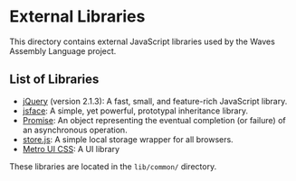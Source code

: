 # External Libraries

This directory contains external JavaScript libraries used by the Waves Assembly Language project.

## List of Libraries

*   [jQuery](https://jquery.com/) (version 2.1.3): A fast, small, and feature-rich JavaScript library.
*   [jsface](https://jsface.js.org/): A simple, yet powerful, prototypal inheritance library.
*   [Promise](https://developer.mozilla.org/en-US/docs/Web/JavaScript/Reference/Global_Objects/Promise):  An object representing the eventual completion (or failure) of an asynchronous operation.
*   [store.js](https://github.com/marcuswestin/store.js): A simple local storage wrapper for all browsers.
*   [Metro UI CSS](https://metroui.org.ua/): A UI library

These libraries are located in the `lib/common/` directory.